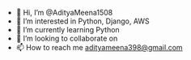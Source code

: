 - 👋 Hi, I’m @AdityaMeena1508
- 👀 I’m interested in Python, Django, AWS
- 🌱 I’m currently learning Python
- 💞️ I’m looking to collaborate on 
- 📫 How to reach me adityameena398@gmail.com

<!---
AdityaMeena1508/AdityaMeena1508 is a ✨ special ✨ repository because its `README.md` (this file) appears on your GitHub profile.
You can click the Preview link to take a look at your changes.
--->
